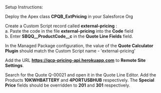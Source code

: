 Setup Instructions:   

Deploy the Apex class **CPQB_ExtPricing** in your Salesforce Org      
    
Create a Custom Script record called **external-pricing** :  
   a. Paste the code in the file **external-pricing** into the **Code** field \
   b. Enter **SBQQ__ProductCode__c** in the **Quote Line Fields** field.
  
In the Managed Package configuration, the value of the **Quote Calculator Plugin** should match the Custom Script name - 'external-pricing' 

Add the URL **https://qcp-pricing-api.herokuapp.com** to **Remote Site Settings**. 

Search for the Quote Q-00021 and open it in the Quote Line Editor. 
Add the Products **10KWHBATTERY** and **4PORTUSBHUB** respectively. The **Special Price** fields should be overridden to **201** and **301** respectively.  




